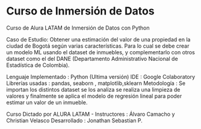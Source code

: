 # Curso de Inmersión de Datos
Curso de Alura LATAM de Inmersión de Datos con Python 

Caso de Estudio: Obtener una estimación del valor de una propiedad en la ciudad de Bogotá según varias características. Para lo cual se debe crear un modelo ML usando el dataset de inmuebles, y complementarlo con otros dataset como el del DANE (Departamento Administrativo Nacional de Estadística de Colombia).

Lenguaje Implementado : Python (Ultima versión)
IDE : Google Colaboratory 
Librerías  usadas : pandas, seaborn , matplotlib,sklearn
Metodología : Se importan los distintos dataset se los analiza se realiza una limpieza de valores y finalmente se aplica el modelo de regresión lineal para poder estimar un valor de un inmueble.


Curso Dictado por ALURA LATAM - Instructores : Álvaro Camacho y Christian Velasco
Desarrollado : Jonathan Sebastian P.
